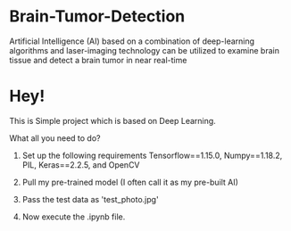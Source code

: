 # Brain-Tumor-Detection
Artificial Intelligence (AI) based on a combination of deep-learning algorithms and laser-imaging technology can be utilized to examine brain tissue and detect a brain tumor in near real-time

# Hey!
This is Simple project which is based on Deep Learning.

What all you need to do?

1. Set up the following requirements
Tensorflow==1.15.0, Numpy==1.18.2, PIL, Keras==2.2.5, and OpenCV

2. Pull my pre-trained model (I often call it as my pre-built AI)

3. Pass the test data as 'test_photo.jpg'

4. Now execute the .ipynb file.

